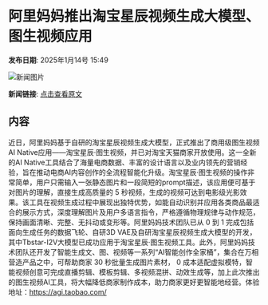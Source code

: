 # 阿里妈妈推出淘宝星辰视频生成大模型、图生视频应用

**发布日期**: 2025年1月14号 15:49

![新闻图片](https://upload.chinaz.com/2025/0114/6387246654708037285091119.png)

**新闻链接**: [点击查看原文](https://www.aibase.com/zh/news/14705)

## 内容

近日，阿里妈妈基于自研的淘宝星辰视频生成大模型，正式推出了商用级图生视频AI Native应用——淘宝星辰·图生视频，并已对淘宝天猫商家开放使用。这一全新的AI Native工具结合了海量电商数据、丰富的设计语言以及业内领先的营销经验，旨在推动电商AI内容创作的全流程智能化升级。淘宝星辰·图生视频的操作非常简单，用户只需输入一张静态图片和一段简短的prompt描述，该应用便可基于对图片的理解，直接生成高质量的 5 秒视频，生成的视频可达到电影级光影效果。该工具在视频生成过程中展现出独特优势，如能自动识别并应用各类商品最适合的展示方式，深度理解图片及用户多语言指令，严格遵循物理规律与动作规范，保持画面清晰、完整、无抖动或变形等。阿里妈妈技术团队已从 0 到 1 完成包括面向生成任务的数据飞轮、自研3D VAE及自研淘宝星辰视频生成大模型的开发，其中Tbstar-I2V大模型已成功应用于淘宝星辰·图生视频工具。此外，阿里妈妈技术团队还开发了智能生成文、图、视频等一系列“AI智能创作全家桶”，集合在万相营造产品之中，可帮助商家 30 秒批量生成图片素材， 0 成本适配虚拟模特，智能视频创意可完成直播剪辑、模板剪辑、多视频混拼、动效生成等，加上此次推出的图生视频AI工具，将大幅降低商家制作成本，助力商家更好更智能地经营。体验地址：https://agi.taobao.com/
